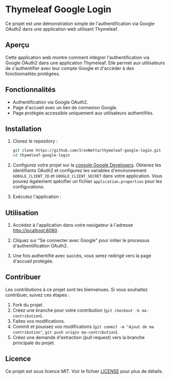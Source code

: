 # Thymeleaf Google Login

Ce projet est une démonstration simple de l'authentification via Google OAuth2 dans une application web utilisant Thymeleaf.

## Aperçu

Cette application web montre comment intégrer l'authentification via Google OAuth2 dans une application Thymeleaf. Elle permet aux utilisateurs de s'authentifier avec leur compte Google et d'accéder à des fonctionnalités protégées.

## Fonctionnalités

- Authentification via Google OAuth2.
- Page d'accueil avec un lien de connexion Google.
- Page protégée accessible uniquement aux utilisateurs authentifiés.

## Installation

1. Clonez le repository :

   ```bash
   git clone https://github.com/IronNetta/thymeleaf-google-login.git
   cd thymeleaf-google-login
2. Configurez votre projet sur la [console Google Developers](https://console.developers.google.com/). Obtenez les identifiants OAuth2 et configurez les variables d'environnement `GOOGLE_CLIENT_ID` et `GOOGLE_CLIENT_SECRET` dans votre application. Vous pouvez également spécifier un fichier `application.properties` pour les configurations.

3. Exécutez l'application : 

## Utilisation

1. Accédez à l'application dans votre navigateur à l'adresse [http://localhost:8080](http://localhost:8080).

2. Cliquez sur "Se connecter avec Google" pour initier le processus d'authentification OAuth2.

3. Une fois authentifié avec succès, vous serez redirigé vers la page d'accueil protégée.

## Contribuer

Les contributions à ce projet sont les bienvenues. Si vous souhaitez contribuer, suivez ces étapes :

1. Fork du projet.
2. Créez une branche pour votre contribution (`git checkout -b ma-contribution`).
3. Faites vos modifications.
4. Commit et poussez vos modifications (`git commit -m "Ajout de ma contribution"`, `git push origin ma-contribution`).
5. Créez une demande d'extraction (pull request) vers la branche principale du projet.

## Licence

Ce projet est sous licence MIT. Voir le fichier [LICENSE](LICENSE) pour plus de détails.
